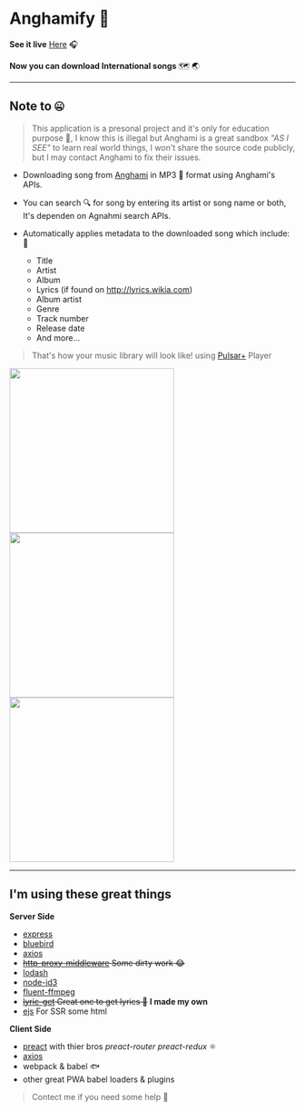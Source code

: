 # Anghamify 🍅

 **See it live** <a href="https://anghamify.cf" target="_blank">Here</a> 🎧️
 

**Now you can download International songs** 🗺️ :earth_asia:

---

## Note to 🤐

> This application is a presonal project and it's only for education purpose 📘, I know this is illegal but Anghami is a great sandbox _"AS I SEE"_ to learn real world things, I won't share the source code publicly, but I may contact Anghami to fix their issues.

- Downloading song from [Anghami](https://play.anghami.com) in MP3 🎵 format using Anghami's APIs.

- You can search 🔍️ for song by entering its artist or song name or both, It's dependen on Agnahmi search APIs.

- Automatically applies metadata to the downloaded song which include: 🎼

  - Title
  - Artist
  - Album
  - Lyrics (if found on http://lyrics.wikia.com)
  - Album artist
  - Genre
  - Track number
  - Release date
  - And more...

> That's how your music library will look like! using [Pulsar+](https://play.google.com/store/apps/details?id=com.rhmsoft.pulsar.pro&hl=en) Player


<img src="https://b.top4top.net/p_845z445e3.png" width="290"><img src="https://a.top4top.net/p_845ufeef2.png" width="290"><img src="https://f.top4top.net/p_845q36cv1.png" width="290">

---

## I'm using these great things

**Server Side**

- [express](https://github.com/expressjs/express)
- [bluebird](https://github.com/petkaantonov/bluebird)
- [axios](https://github.com/axios/axios)
- ~~[http-proxy-middleware](https://github.com/chimurai/http-proxy-middleware) Some dirty work 😂~~
- [lodash](https://github.com/lodash/lodash)
- [node-id3](https://github.com/aadsm/node-id3)
- [fluent-ffmpeg](https://github.com/fluent-ffmpeg/node-fluent-ffmpeg)
- ~~[lyric-get](https://github.com/rhnvrm/lyric-api) Great one to get lyrics 💟~~ __I made my own__
- [ejs](https://github.com/mde/ejs) For SSR some html


**Client Side**

- [preact](https://github.com/developit/preact) with thier bros _preact-router preact-redux_ ⚛️
- [axios](https://github.com/axios/axios)
- webpack & babel 🐟️
- other great PWA babel loaders & plugins

> Contect me if you need some help 🏈
